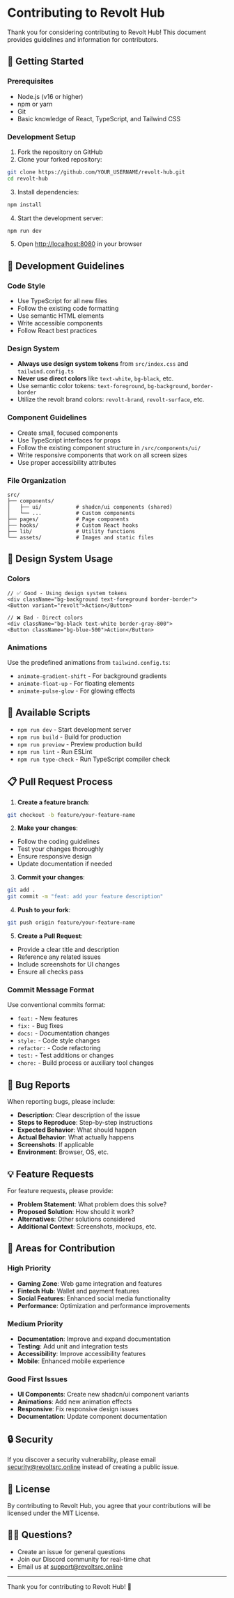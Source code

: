 # Contributing to Revolt Hub

Thank you for considering contributing to Revolt Hub! This document provides guidelines and information for contributors.

## 🚀 Getting Started

### Prerequisites
- Node.js (v16 or higher)
- npm or yarn
- Git
- Basic knowledge of React, TypeScript, and Tailwind CSS

### Development Setup

1. Fork the repository on GitHub
2. Clone your forked repository:
```bash
git clone https://github.com/YOUR_USERNAME/revolt-hub.git
cd revolt-hub
```

3. Install dependencies:
```bash
npm install
```

4. Start the development server:
```bash
npm run dev
```

5. Open [http://localhost:8080](http://localhost:8080) in your browser

## 📝 Development Guidelines

### Code Style
- Use TypeScript for all new files
- Follow the existing code formatting
- Use semantic HTML elements
- Write accessible components
- Follow React best practices

### Design System
- **Always use design system tokens** from `src/index.css` and `tailwind.config.ts`
- **Never use direct colors** like `text-white`, `bg-black`, etc.
- Use semantic color tokens: `text-foreground`, `bg-background`, `border-border`
- Utilize the revolt brand colors: `revolt-brand`, `revolt-surface`, etc.

### Component Guidelines
- Create small, focused components
- Use TypeScript interfaces for props
- Follow the existing component structure in `/src/components/ui/`
- Write responsive components that work on all screen sizes
- Use proper accessibility attributes

### File Organization
```
src/
├── components/
│   ├── ui/           # shadcn/ui components (shared)
│   └── ...           # Custom components
├── pages/            # Page components
├── hooks/            # Custom React hooks
├── lib/              # Utility functions
└── assets/           # Images and static files
```

## 🎨 Design System Usage

### Colors
```tsx
// ✅ Good - Using design system tokens
<div className="bg-background text-foreground border-border">
<Button variant="revolt">Action</Button>

// ❌ Bad - Direct colors
<div className="bg-black text-white border-gray-800">
<Button className="bg-blue-500">Action</Button>
```

### Animations
Use the predefined animations from `tailwind.config.ts`:
- `animate-gradient-shift` - For background gradients
- `animate-float-up` - For floating elements
- `animate-pulse-glow` - For glowing effects

## 🔧 Available Scripts

- `npm run dev` - Start development server
- `npm run build` - Build for production
- `npm run preview` - Preview production build
- `npm run lint` - Run ESLint
- `npm run type-check` - Run TypeScript compiler check

## 📋 Pull Request Process

1. **Create a feature branch**:
```bash
git checkout -b feature/your-feature-name
```

2. **Make your changes**:
- Follow the coding guidelines
- Test your changes thoroughly
- Ensure responsive design
- Update documentation if needed

3. **Commit your changes**:
```bash
git add .
git commit -m "feat: add your feature description"
```

4. **Push to your fork**:
```bash
git push origin feature/your-feature-name
```

5. **Create a Pull Request**:
- Provide a clear title and description
- Reference any related issues
- Include screenshots for UI changes
- Ensure all checks pass

### Commit Message Format
Use conventional commits format:
- `feat:` - New features
- `fix:` - Bug fixes
- `docs:` - Documentation changes
- `style:` - Code style changes
- `refactor:` - Code refactoring
- `test:` - Test additions or changes
- `chore:` - Build process or auxiliary tool changes

## 🐛 Bug Reports

When reporting bugs, please include:
- **Description**: Clear description of the issue
- **Steps to Reproduce**: Step-by-step instructions
- **Expected Behavior**: What should happen
- **Actual Behavior**: What actually happens
- **Screenshots**: If applicable
- **Environment**: Browser, OS, etc.

## 💡 Feature Requests

For feature requests, please provide:
- **Problem Statement**: What problem does this solve?
- **Proposed Solution**: How should it work?
- **Alternatives**: Other solutions considered
- **Additional Context**: Screenshots, mockups, etc.

## 🎯 Areas for Contribution

### High Priority
- **Gaming Zone**: Web game integration and features
- **Fintech Hub**: Wallet and payment features
- **Social Features**: Enhanced social media functionality
- **Performance**: Optimization and performance improvements

### Medium Priority
- **Documentation**: Improve and expand documentation
- **Testing**: Add unit and integration tests
- **Accessibility**: Improve accessibility features
- **Mobile**: Enhanced mobile experience

### Good First Issues
- **UI Components**: Create new shadcn/ui component variants
- **Animations**: Add new animation effects
- **Responsive**: Fix responsive design issues
- **Documentation**: Update component documentation

## 🔒 Security

If you discover a security vulnerability, please email security@revoltsrc.online instead of creating a public issue.

## 📄 License

By contributing to Revolt Hub, you agree that your contributions will be licensed under the MIT License.

## 🙋‍♀️ Questions?

- Create an issue for general questions
- Join our Discord community for real-time chat
- Email us at support@revoltsrc.online

---

Thank you for contributing to Revolt Hub! 🚀